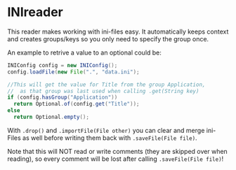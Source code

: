# INIreader
This reader makes working with ini-files easy.
It automatically keeps context and creates groups/keys so you only need to specify the group once.

An example to retrive a value to an optional could be:
```java
INIConfig config = new INIConfig();
config.loadFile(new File(".", "data.ini");

//This will get the value for Title from the group Application,
//  as that group was last used when calling .get(String key)
if (config.hasGroup("Application"))
  return Optional.of(config.get("Title"));
else
  return Optional.empty();
```

With `.drop()` and `.importFile(File other)` you can clear and merge ini-Files as well before writing them back with `.saveFile(File file)`.

Note that this will NOT read or write comments (they are skipped over when reading), so every comment will be lost after calling `.saveFile(File file)`!
